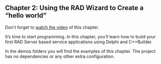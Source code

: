 ## Chapter 2: Using the RAD Wizard to Create a “hello world”

Don't forget to [watch the video](https://youtu.be/CVQh-CDnGEA) of this chapter. 

It’s time to start programming. In this chapter, you’ll learn how to build your first RAD Server based service applications using Delphi and C++Builder. 

In the demos folders you will find the examples of this chapter. The project has no dependencies or any other extra configuration.

